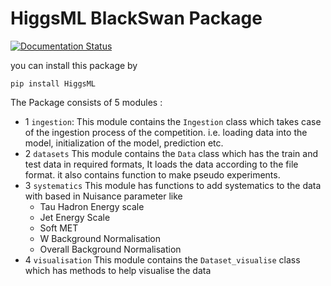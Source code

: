 # HiggsML BlackSwan Package

[![Documentation Status](https://readthedocs.org/projects/black-swan-pkg/badge/?version=latest)](https://black-swan-pkg.readthedocs.io/en/latest/?badge=latest)

you can install this package by 
```shell
pip install HiggsML
```

The Package consists of 5 modules :

* 1 `ingestion`: This module contains the `Ingestion` class which takes case of the ingestion process of the competition. i.e. loading data into the model, initialization of the model, prediction etc. 
* 2 `datasets` This module contains the `Data` class which has the train and test data in required formats, It loads the data according to the file format. it also contains function to make pseudo experiments. 
* 3 `systematics` This module has functions to add systematics to the data with based in Nuisance parameter like 
    * Tau Hadron Energy scale
    * Jet Energy Scale 
    * Soft MET
    * W Background Normalisation
    * Overall Background Normalisation 
* 4 `visualisation` This module contains the `Dataset_visualise` class which has methods to help visualise the data 
